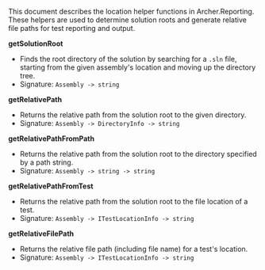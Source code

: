 <!-- (dl
(section-meta
    (title Archer.Reporting Location Helpers)
)
) -->

This document describes the location helper functions in Archer.Reporting. These helpers are used to determine solution roots and generate relative file paths for test reporting and output.

<!-- (dl (# getSolutionRoot)) -->
**getSolutionRoot**
- Finds the root directory of the solution by searching for a `.sln` file, starting from the given assembly's location and moving up the directory tree.
- Signature: `Assembly -> string`

<!-- (dl (# getRelativePath)) -->
**getRelativePath**
- Returns the relative path from the solution root to the given directory.
- Signature: `Assembly -> DirectoryInfo -> string`

<!-- (dl (# getRelativePathFromPath)) -->
**getRelativePathFromPath**
- Returns the relative path from the solution root to the directory specified by a path string.
- Signature: `Assembly -> string -> string`

<!-- (dl (# getRelativePathFromTest)) -->
**getRelativePathFromTest**
- Returns the relative path from the solution root to the file location of a test.
- Signature: `Assembly -> ITestLocationInfo -> string`

<!-- (dl (# getRelativeFilePath)) -->
**getRelativeFilePath**
- Returns the relative file path (including file name) for a test's location.
- Signature: `Assembly -> ITestLocationInfo -> string`
